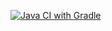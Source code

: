 [![Java CI with Gradle](https://github.com/Dimmidro11/sql/actions/workflows/gradle.yml/badge.svg)](https://github.com/Dimmidro11/sql/actions/workflows/gradle.yml)